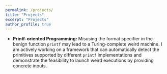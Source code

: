 ```yaml
---
permalink: /projects/
title: "Projects"
excerpt: "Projects"
author_profile: true
---
```


* **Printf-oriented Programming:** Misusing the format specifier in the benign function `printf` may lead to a Turing-complete weird machine. I am actively working on a framework that can automatically detect the primitives supported by different `printf` implementations and demonstrate the feasibility to launch weird executions by providing concrete inputs.